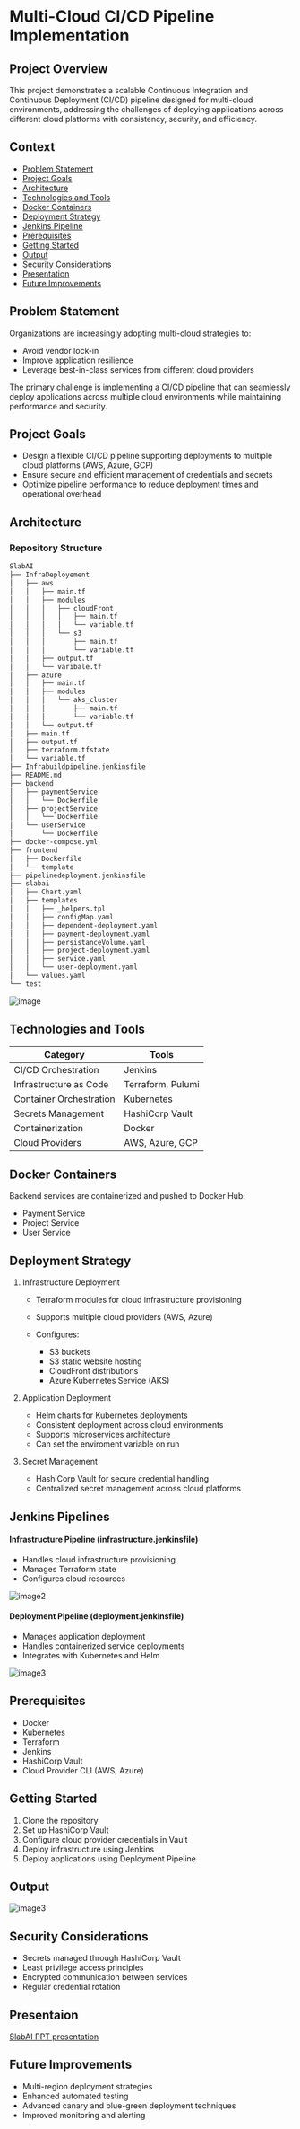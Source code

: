 # Multi-Cloud CI/CD Pipeline Implementation
## Project Overview
This project demonstrates a scalable Continuous Integration and Continuous Deployment (CI/CD) pipeline designed for multi-cloud environments, addressing the challenges of deploying applications across different cloud platforms with consistency, security, and efficiency.

## Context
- [Problem Statement](#problem-statement)
- [Project Goals](#project-goals)
- [Architecture](#architecture)
- [Technologies and Tools](#technologies-and-tools)
- [Docker Containers](#docker-containers)
- [Deployment Strategy](#deployment-strategy)
- [Jenkins Pipeline](#jenkins-pipelines)
- [Prerequisites](#prerequisites)
- [Getting Started](#getting-started)
- [Output](#output)
- [Security Considerations](#security-considerations)
- [Presentation](#presentaion)
- [Future Improvements](#future-improvements)


## Problem Statement
Organizations are increasingly adopting multi-cloud strategies to:

- Avoid vendor lock-in
- Improve application resilience
- Leverage best-in-class services from different cloud providers

The primary challenge is implementing a CI/CD pipeline that can seamlessly deploy applications across multiple cloud environments while maintaining performance and security.
## Project Goals

- Design a flexible CI/CD pipeline supporting deployments to multiple cloud platforms (AWS, Azure, GCP)
- Ensure secure and efficient management of credentials and secrets
- Optimize pipeline performance to reduce deployment times and operational overhead

## Architecture
### Repository Structure
```bash
SlabAI
├── InfraDeployement
│   ├── aws
│   │   ├── main.tf
│   │   ├── modules
│   │   │   ├── cloudFront
│   │   │   │   ├── main.tf
│   │   │   │   └── variable.tf
│   │   │   └── s3
│   │   │       ├── main.tf
│   │   │       └── variable.tf
│   │   ├── output.tf
│   │   └── varibale.tf
│   ├── azure
│   │   ├── main.tf
│   │   ├── modules
│   │   │   └── aks_cluster
│   │   │       ├── main.tf
│   │   │       └── variable.tf
│   │   └── output.tf
│   ├── main.tf
│   ├── output.tf
│   ├── terraform.tfstate
│   └── variable.tf
├── Infrabuildpipeline.jenkinsfile
├── README.md
├── backend
│   ├── paymentService
│   │   └── Dockerfile
│   ├── projectService
│   │   └── Dockerfile
│   └── userService
│       └── Dockerfile
├── docker-compose.yml
├── frontend
│   ├── Dockerfile
│   └── template
├── pipelinedeployment.jenkinsfile
├── slabai
│   ├── Chart.yaml
│   ├── templates
│   │   ├── _helpers.tpl
│   │   ├── configMap.yaml
│   │   ├── dependent-deployment.yaml
│   │   ├── payment-deployment.yaml
│   │   ├── persistanceVolume.yaml
│   │   ├── project-deployment.yaml
│   │   ├── service.yaml
│   │   └── user-deployment.yaml
│   └── values.yaml
└── test
```

![image](./SS/slabai.drawio%20(1).png)
## Technologies and Tools
| Category                | Tools                                 |
|-------------------------|---------------------------------------|
| CI/CD Orchestration     | Jenkins                              |
| Infrastructure as Code  | Terraform, Pulumi                    |
| Container Orchestration | Kubernetes                           |
| Secrets Management      | HashiCorp Vault                      |
| Containerization        | Docker                               |
| Cloud Providers         | AWS, Azure, GCP                      |

## Docker Containers
Backend services are containerized and pushed to Docker Hub:

- Payment Service
- Project Service
- User Service

## Deployment Strategy

1. Infrastructure Deployment

    - Terraform modules for cloud infrastructure provisioning
    - Supports multiple cloud providers (AWS, Azure)
    - Configures:

        - S3 buckets
        - S3 static website hosting
        - CloudFront distributions
        - Azure Kubernetes Service (AKS)




2. Application Deployment

    - Helm charts for Kubernetes deployments
    - Consistent deployment across cloud environments
    - Supports microservices architecture
    - Can set the enviroment variable on run


3. Secret Management

    - HashiCorp Vault for secure credential handling
    - Centralized secret management across cloud platforms



## Jenkins Pipelines
#### Infrastructure Pipeline (infrastructure.jenkinsfile)

- Handles cloud infrastructure provisioning
- Manages Terraform state
- Configures cloud resources

![image2](./SS/infrabuild.png)

#### Deployment Pipeline (deployment.jenkinsfile)

- Manages application deployment
- Handles containerized service deployments
- Integrates with Kubernetes and Helm

![image3](./SS/piprlinebuild.png)

## Prerequisites

- Docker
- Kubernetes
- Terraform
- Jenkins
- HashiCorp Vault
- Cloud Provider CLI (AWS, Azure)

## Getting Started

1. Clone the repository
2. Set up HashiCorp Vault
3. Configure cloud provider credentials in Vault
4. Deploy infrastructure using Jenkins
5. Deploy applications using Deployment Pipeline

## Output

![image3](./SS/output.png)

## Security Considerations

- Secrets managed through HashiCorp Vault
- Least privilege access principles
- Encrypted communication between services
- Regular credential rotation

## Presentaion

[SlabAI PPT presentation](https://docs.google.com/presentation/d/1TXBne5SAkOhQXtBRc9S2yBBXNMbrdp2XuCiP3BjtJzc/edit?usp=sharing)

## Future Improvements

- Multi-region deployment strategies
- Enhanced automated testing
- Advanced canary and blue-green deployment techniques
- Improved monitoring and alerting